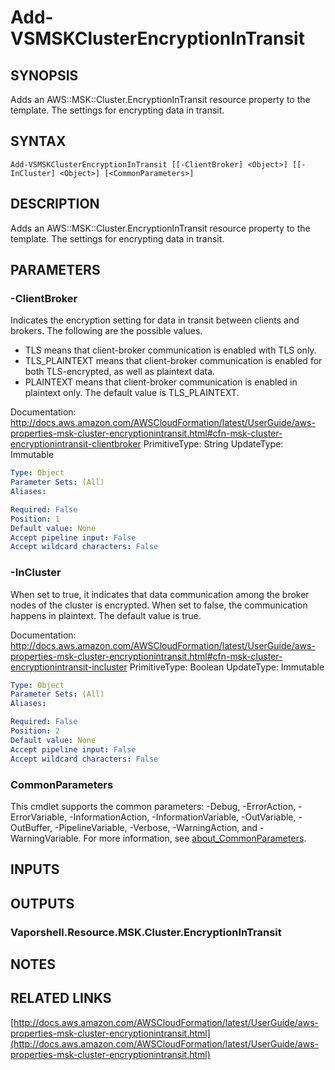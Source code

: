 # Add-VSMSKClusterEncryptionInTransit

## SYNOPSIS
Adds an AWS::MSK::Cluster.EncryptionInTransit resource property to the template.
The settings for encrypting data in transit.

## SYNTAX

```
Add-VSMSKClusterEncryptionInTransit [[-ClientBroker] <Object>] [[-InCluster] <Object>] [<CommonParameters>]
```

## DESCRIPTION
Adds an AWS::MSK::Cluster.EncryptionInTransit resource property to the template.
The settings for encrypting data in transit.

## PARAMETERS

### -ClientBroker
Indicates the encryption setting for data in transit between clients and brokers.
The following are the possible values.
+ TLS means that client-broker communication is enabled with TLS only.
+ TLS_PLAINTEXT means that client-broker communication is enabled for both TLS-encrypted, as well as plaintext data.
+ PLAINTEXT means that client-broker communication is enabled in plaintext only.
The default value is TLS_PLAINTEXT.

Documentation: http://docs.aws.amazon.com/AWSCloudFormation/latest/UserGuide/aws-properties-msk-cluster-encryptionintransit.html#cfn-msk-cluster-encryptionintransit-clientbroker
PrimitiveType: String
UpdateType: Immutable

```yaml
Type: Object
Parameter Sets: (All)
Aliases:

Required: False
Position: 1
Default value: None
Accept pipeline input: False
Accept wildcard characters: False
```

### -InCluster
When set to true, it indicates that data communication among the broker nodes of the cluster is encrypted.
When set to false, the communication happens in plaintext.
The default value is true.

Documentation: http://docs.aws.amazon.com/AWSCloudFormation/latest/UserGuide/aws-properties-msk-cluster-encryptionintransit.html#cfn-msk-cluster-encryptionintransit-incluster
PrimitiveType: Boolean
UpdateType: Immutable

```yaml
Type: Object
Parameter Sets: (All)
Aliases:

Required: False
Position: 2
Default value: None
Accept pipeline input: False
Accept wildcard characters: False
```

### CommonParameters
This cmdlet supports the common parameters: -Debug, -ErrorAction, -ErrorVariable, -InformationAction, -InformationVariable, -OutVariable, -OutBuffer, -PipelineVariable, -Verbose, -WarningAction, and -WarningVariable. For more information, see [about_CommonParameters](http://go.microsoft.com/fwlink/?LinkID=113216).

## INPUTS

## OUTPUTS

### Vaporshell.Resource.MSK.Cluster.EncryptionInTransit
## NOTES

## RELATED LINKS

[http://docs.aws.amazon.com/AWSCloudFormation/latest/UserGuide/aws-properties-msk-cluster-encryptionintransit.html](http://docs.aws.amazon.com/AWSCloudFormation/latest/UserGuide/aws-properties-msk-cluster-encryptionintransit.html)

